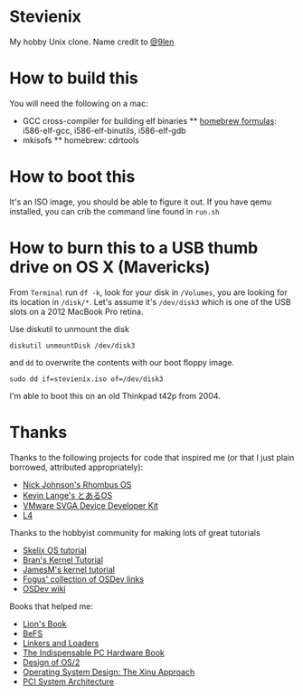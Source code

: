 # Stevienix

My hobby Unix clone. Name credit to [@9len](https://twitter.com/9len)

# How to build this

You will need the following on a mac:

* GCC cross-compiler for building elf binaries
** [homebrew formulas](https://github.com/alexcrichton/homebrew-formula): i586-elf-gcc, i586-elf-binutils, i586-elf-gdb 
* mkisofs
** homebrew: cdrtools

# How to boot this

It's an ISO image, you should be able to figure it out. If you have qemu installed, you can crib the command line found in `run.sh`

# How to burn this to a USB thumb drive on OS X (Mavericks)

From `Terminal` run `df -k`, look for your disk in `/Volumes`, you are looking for its location in `/disk/*`. Let's assume it's `/dev/disk3` which is one of the USB slots on a 2012 MacBook Pro retina.

Use diskutil to unmount the disk

`diskutil unmountDisk /dev/disk3`

and `dd` to overwrite the contents with our boot floppy image.

`sudo dd if=stevienix.iso of=/dev/disk3`

I'm able to boot this on an old Thinkpad t42p from 2004.


# Thanks
Thanks to the following projects for code that inspired me (or that I
just plain borrowed, attributed appropriately):

* [Nick Johnson's Rhombus OS](https://github.com/nickbjohnson4224/rhombus)
* [Kevin Lange's とあるOS](https://github.com/klange/toaruos/)
* [VMware SVGA Device Developer Kit](http://vmware-svga.sourceforge.net)
* [L4](http://os.inf.tu-dresden.de/L4/)

Thanks to the hobbyist community for making lots of great tutorials

* [Skelix OS tutorial](http://skelix.net/skelixos/index_en.html)
* [Bran's Kernel Tutorial](http://www.osdever.net/bkerndev/Docs/gettingstarted.htm)
* [JamesM's kernel tutorial](http://www.jamesmolloy.co.uk/tutorial_html/index.html)
* [Fogus' collection of OSDev links](http://fogus.me/thunks/osdev.html)
* [OSDev wiki](http://wiki.osdev.org/Main_Page)

Books that helped me:

* [Lion's Book](http://www.amazon.com/Lions-Commentary-Unix-John/dp/1573980137)
* [BeFS](http://www.amazon.com/Practical-System-Design-Dominic-Giampaolo/dp/1558604979)
* [Linkers and Loaders](http://www.amazon.com/Linkers-Kaufmann-Software-Engineering-Programming)
* [The Indispensable PC Hardware Book](http://www.amazon.com/The-Indispensable-Hardware-Book-Edition)
* [Design of OS/2](http://www.amazon.com/Design-OS-Harvey-M-Deitel/dp/0201548895)
* [Operating System Design: The Xinu Approach](http://www.amazon.com/Operating-System-Design-Approach-Linksys/dp/143988109X)
* [PCI System Architecture](http://www.amazon.com/PCI-System-Architecture-4th-Edition/)
